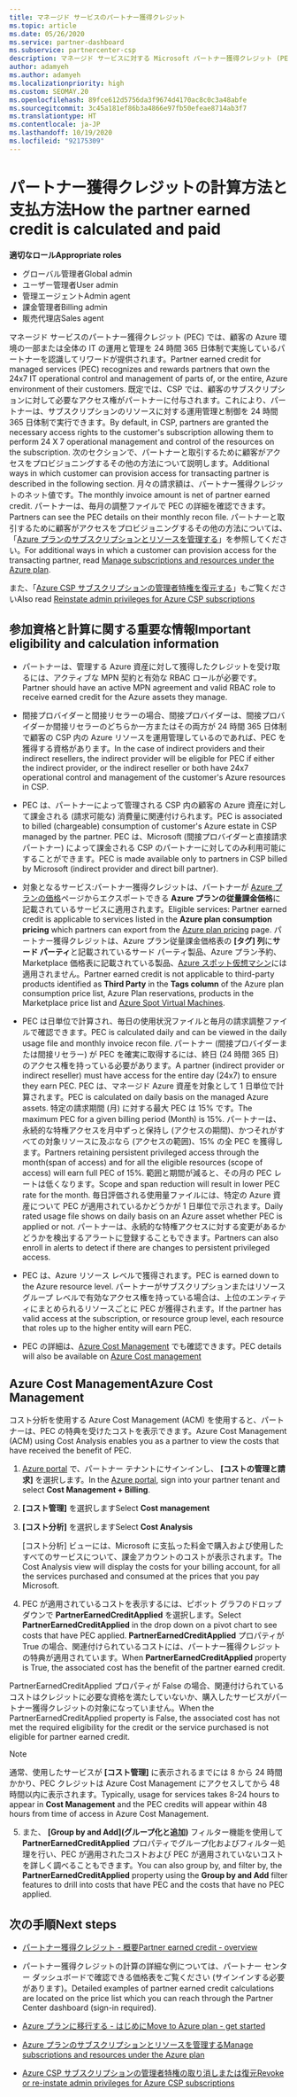 ```yaml
---
title: マネージド サービスのパートナー獲得クレジット
ms.topic: article
ms.date: 05/26/2020
ms.service: partner-dashboard
ms.subservice: partnercenter-csp
description: マネージド サービスに対する Microsoft パートナー獲得クレジット (PEC) の計算および支払方法と、お客様が適格であることを確認する方法について説明します。
author: adamyeh
ms.author: adamyeh
ms.localizationpriority: high
ms.custom: SEOMAY.20
ms.openlocfilehash: 89fce612d5756da3f9674d4170ac8c0c3a48abfe
ms.sourcegitcommit: 3c45a181ef86b3a4866e97fb50efeae8714ab3f7
ms.translationtype: HT
ms.contentlocale: ja-JP
ms.lasthandoff: 10/19/2020
ms.locfileid: "92175309"
---
```

# <a name="how-the-partner-earned-credit-is-calculated-and-paid"></a><span data-ttu-id="b87d3-103">パートナー獲得クレジットの計算方法と支払方法</span><span class="sxs-lookup"><span data-stu-id="b87d3-103">How the partner earned credit is calculated and paid</span></span>

<span data-ttu-id="b87d3-104">**適切なロール**</span><span class="sxs-lookup"><span data-stu-id="b87d3-104">**Appropriate roles**</span></span>

- <span data-ttu-id="b87d3-105">グローバル管理者</span><span class="sxs-lookup"><span data-stu-id="b87d3-105">Global admin</span></span>
- <span data-ttu-id="b87d3-106">ユーザー管理者</span><span class="sxs-lookup"><span data-stu-id="b87d3-106">User admin</span></span>
- <span data-ttu-id="b87d3-107">管理エージェント</span><span class="sxs-lookup"><span data-stu-id="b87d3-107">Admin agent</span></span>
- <span data-ttu-id="b87d3-108">課金管理者</span><span class="sxs-lookup"><span data-stu-id="b87d3-108">Billing admin</span></span>
- <span data-ttu-id="b87d3-109">販売代理店</span><span class="sxs-lookup"><span data-stu-id="b87d3-109">Sales agent</span></span>

<span data-ttu-id="b87d3-110">マネージド サービスのパートナー獲得クレジット (PEC) では、顧客の Azure 環境の一部または全体の IT の運用と管理を 24 時間 365 日体制で実施しているパートナーを認識してリワードが提供されます。</span><span class="sxs-lookup"><span data-stu-id="b87d3-110">Partner earned credit for managed services (PEC) recognizes and rewards partners that own the 24x7 IT operational control and management of parts of, or the entire, Azure environment of their customers.</span></span> <span data-ttu-id="b87d3-111">既定では、CSP では、顧客のサブスクリプションに対して必要なアクセス権がパートナーに付与されます。これにより、パートナーは、サブスクリプションのリソースに対する運用管理と制御を 24 時間 365 日体制で実行できます。</span><span class="sxs-lookup"><span data-stu-id="b87d3-111">By default, in CSP, partners are granted the necessary access rights to the customer's subscription allowing them to perform 24 X 7 operational management and control of the resources on the subscription.</span></span> <span data-ttu-id="b87d3-112">次のセクションで、パートナーと取引するために顧客がアクセスをプロビジョニングするその他の方法について説明します。</span><span class="sxs-lookup"><span data-stu-id="b87d3-112">Additional ways in which customer can provision access for transacting partner is described in the following section.</span></span> <span data-ttu-id="b87d3-113">月々の請求額は、パートナー獲得クレジットのネット値です。</span><span class="sxs-lookup"><span data-stu-id="b87d3-113">The monthly invoice amount is net of partner earned credit.</span></span> <span data-ttu-id="b87d3-114">パートナーは、毎月の調整ファイルで PEC の詳細を確認できます。</span><span class="sxs-lookup"><span data-stu-id="b87d3-114">Partners can see the PEC details on their monthly recon file.</span></span> <span data-ttu-id="b87d3-115">パートナーと取引するために顧客がアクセスをプロビジョニングするその他の方法については、「[Azure プランのサブスクリプションとリソースを管理する](azure-plan-manage.md)」を参照してください。</span><span class="sxs-lookup"><span data-stu-id="b87d3-115">For additional ways in which a customer can provision access for the transacting partner, read [Manage subscriptions and resources under the Azure plan](azure-plan-manage.md).</span></span>

<span data-ttu-id="b87d3-116">また、「[Azure CSP サブスクリプションの管理者特権を復元する](revoke-reinstate-csp.md)」もご覧ください</span><span class="sxs-lookup"><span data-stu-id="b87d3-116">Also read [Reinstate admin privileges for Azure CSP subscriptions](revoke-reinstate-csp.md)</span></span>

## <a name="important-eligibility-and-calculation-information"></a><span data-ttu-id="b87d3-117">参加資格と計算に関する重要な情報</span><span class="sxs-lookup"><span data-stu-id="b87d3-117">Important eligibility and calculation information</span></span>

- <span data-ttu-id="b87d3-118">パートナーは、管理する Azure 資産に対して獲得したクレジットを受け取るには、アクティブな MPN 契約と有効な RBAC ロールが必要です。</span><span class="sxs-lookup"><span data-stu-id="b87d3-118">Partner should have an active MPN agreement and valid RBAC role to receive earned credit for the Azure assets they manage.</span></span> 

- <span data-ttu-id="b87d3-119">間接プロバイダーと間接リセラーの場合、間接プロバイダーは、間接プロバイダーか間接リセラーのどちらか一方またはその両方が 24 時間 365 日体制で顧客の CSP 内の Azure リソースを運用管理しているのであれば、PEC を獲得する資格があります。</span><span class="sxs-lookup"><span data-stu-id="b87d3-119">In the case of indirect providers and their indirect resellers, the indirect provider will be eligible for PEC if either the indirect provider, or the indirect reseller or both have 24x7 operational control and management of the customer's Azure resources in CSP.</span></span>

- <span data-ttu-id="b87d3-120">PEC は、パートナーによって管理される CSP 内の顧客の Azure 資産に対して課金される (請求可能な) 消費量に関連付けられます。</span><span class="sxs-lookup"><span data-stu-id="b87d3-120">PEC is associated to billed (chargeable) consumption of customer's Azure estate in CSP managed by the partner.</span></span> <span data-ttu-id="b87d3-121">PEC は、Microsoft (間接プロバイダーと直接請求パートナー) によって課金される CSP のパートナーに対してのみ利用可能にすることができます。</span><span class="sxs-lookup"><span data-stu-id="b87d3-121">PEC is made available only to partners in CSP billed by Microsoft (indirect provider and direct bill partner).</span></span> 

- <span data-ttu-id="b87d3-122">対象となるサービス:パートナー獲得クレジットは、パートナーが [Azure プランの価格](https://partner.microsoft.com/commerce/sales)ページからエクスポートできる **Azure プランの従量課金価格**に記載されているサービスに適用されます。</span><span class="sxs-lookup"><span data-stu-id="b87d3-122">Eligible services: Partner earned credit is applicable to services listed in the **Azure plan consumption pricing** which partners can export from the [Azure plan pricing](https://partner.microsoft.com/commerce/sales) page.</span></span> <span data-ttu-id="b87d3-123">パートナー獲得クレジットは、Azure プラン従量課金価格表の **[タグ] 列**に**サード パーティ**と記載されているサード パーティ製品、Azure プラン予約、Marketplace 価格表に記載されている製品、[Azure スポット仮想マシン](https://partner.microsoft.com/resources/collection/azure-spot-in-csp#/)には適用されません。</span><span class="sxs-lookup"><span data-stu-id="b87d3-123">Partner earned credit is not applicable to third-party products identified as **Third Party** in the **Tags column** of the Azure plan consumption price list, Azure Plan reservations, products in the Marketplace price list and [Azure Spot Virtual Machines](https://partner.microsoft.com/resources/collection/azure-spot-in-csp#/).</span></span>

- <span data-ttu-id="b87d3-124">PEC は日単位で計算され、毎日の使用状況ファイルと毎月の請求調整ファイルで確認できます。</span><span class="sxs-lookup"><span data-stu-id="b87d3-124">PEC is calculated daily and can be viewed in the daily usage file and monthly invoice recon file.</span></span> <span data-ttu-id="b87d3-125">パートナー (間接プロバイダーまたは間接リセラー) が PEC を確実に取得するには、終日 (24 時間 365 日) のアクセス権を持っている必要があります。</span><span class="sxs-lookup"><span data-stu-id="b87d3-125">A partner (indirect provider or indirect reseller) must have access for the entire day (24x7) to ensure they earn PEC.</span></span> <span data-ttu-id="b87d3-126">PEC は、マネージド Azure 資産を対象として 1 日単位で計算されます。</span><span class="sxs-lookup"><span data-stu-id="b87d3-126">PEC is calculated on daily basis on the managed Azure assets.</span></span> <span data-ttu-id="b87d3-127">特定の請求期間 (月) に対する最大 PEC は 15% です。</span><span class="sxs-lookup"><span data-stu-id="b87d3-127">The maximum PEC for a given billing period (Month) is 15%.</span></span> <span data-ttu-id="b87d3-128">パートナーは、永続的な特権アクセスを月中ずっと保持し (アクセスの期間)、かつそれがすべての対象リソースに及ぶなら (アクセスの範囲)、15% の全 PEC を獲得します。</span><span class="sxs-lookup"><span data-stu-id="b87d3-128">Partners retaining persistent privileged access through the month(span of access) and for all the eligible resources (scope of access) will earn full PEC of 15%.</span></span> <span data-ttu-id="b87d3-129">範囲と期間が減ると、その月の PEC レートは低くなります。</span><span class="sxs-lookup"><span data-stu-id="b87d3-129">Scope and span reduction will result in lower PEC rate for the month.</span></span> <span data-ttu-id="b87d3-130">毎日評価される使用量ファイルには、特定の Azure 資産について PEC が適用されているかどうかが 1 日単位で示されます。</span><span class="sxs-lookup"><span data-stu-id="b87d3-130">Daily rated usage file shows on daily basis on an Azure asset whether PEC is applied or not.</span></span> <span data-ttu-id="b87d3-131">パートナーは、永続的な特権アクセスに対する変更があるかどうかを検出するアラートに登録することもできます。</span><span class="sxs-lookup"><span data-stu-id="b87d3-131">Partners can also enroll in alerts to detect if there are changes to persistent privileged access.</span></span>

- <span data-ttu-id="b87d3-132">PEC は、Azure リソース レベルで獲得されます。</span><span class="sxs-lookup"><span data-stu-id="b87d3-132">PEC is earned down to the Azure resource level.</span></span> <span data-ttu-id="b87d3-133">パートナーがサブスクリプションまたはリソース グループ レベルで有効なアクセス権を持っている場合は、上位のエンティティにまとめられるリソースごとに PEC が獲得されます。</span><span class="sxs-lookup"><span data-stu-id="b87d3-133">If the partner has valid access at the subscription, or resource group level, each resource that roles up to the higher entity will earn PEC.</span></span>  

- <span data-ttu-id="b87d3-134">PEC の詳細は、[Azure Cost Management](/azure/cost-management-billing/costs/get-started-partners) でも確認できます。</span><span class="sxs-lookup"><span data-stu-id="b87d3-134">PEC details will also be available on [Azure Cost management](/azure/cost-management-billing/costs/get-started-partners)</span></span>

## <a name="azure-cost-management"></a><span data-ttu-id="b87d3-135">Azure Cost Management</span><span class="sxs-lookup"><span data-stu-id="b87d3-135">Azure Cost Management</span></span>

<span data-ttu-id="b87d3-136">コスト分析を使用する Azure Cost Management (ACM) を使用すると、パートナーは、PEC の特典を受けたコストを表示できます。</span><span class="sxs-lookup"><span data-stu-id="b87d3-136">Azure Cost Management (ACM) using Cost Analysis enables you as a partner to view the costs that have received the benefit of PEC.</span></span>  

1. <span data-ttu-id="b87d3-137">[Azure portal](https://portal.azure.com) で、パートナー テナントにサインインし、 **[コストの管理と請求]** を選択します。</span><span class="sxs-lookup"><span data-stu-id="b87d3-137">In the [Azure portal](https://portal.azure.com), sign into your partner tenant and select **Cost Management + Billing**.</span></span>

2. <span data-ttu-id="b87d3-138">**[コスト管理]** を選択します</span><span class="sxs-lookup"><span data-stu-id="b87d3-138">Select **Cost management**</span></span>

3. <span data-ttu-id="b87d3-139">**[コスト分析]** を選択します</span><span class="sxs-lookup"><span data-stu-id="b87d3-139">Select **Cost Analysis**</span></span>

   <span data-ttu-id="b87d3-140">[コスト分析] ビューには、Microsoft に支払った料金で購入および使用したすべてのサービスについて、課金アカウントのコストが表示されます。</span><span class="sxs-lookup"><span data-stu-id="b87d3-140">The Cost Analysis view will display the costs for your billing account, for all the services purchased and consumed at the prices that you pay Microsoft.</span></span>

4. <span data-ttu-id="b87d3-141">PEC が適用されているコストを表示するには、ピボット グラフのドロップダウンで **PartnerEarnedCreditApplied** を選択します。</span><span class="sxs-lookup"><span data-stu-id="b87d3-141">Select **PartnerEarnedCreditApplied** in the drop down on a pivot chart to see costs that have PEC applied.</span></span> <span data-ttu-id="b87d3-142">**PartnerEarnedCreditApplied** プロパティが True の場合、関連付けられているコストには、パートナー獲得クレジットの特典が適用されています。</span><span class="sxs-lookup"><span data-stu-id="b87d3-142">When **PartnerEarnedCreditApplied** property is True, the associated cost has the benefit of the partner earned credit.</span></span> 

<span data-ttu-id="b87d3-143">PartnerEarnedCreditApplied プロパティが False の場合、関連付けられているコストはクレジットに必要な資格を満たしていないか、購入したサービスがパートナー獲得クレジットの対象になっていません。</span><span class="sxs-lookup"><span data-stu-id="b87d3-143">When the PartnerEarnedCreditApplied property is False, the associated cost has not met the required eligibility for the credit or the service purchased is not eligible for partner earned credit.</span></span>

>[!NOTE] 
><span data-ttu-id="b87d3-144">通常、使用したサービスが **[コスト管理]** に表示されるまでには 8 から 24 時間かかり、PEC クレジットは Azure Cost Management にアクセスしてから 48 時間以内に表示されます。</span><span class="sxs-lookup"><span data-stu-id="b87d3-144">Typically, usage for services takes 8-24 hours to appear in **Cost Management** and the PEC credits will appear within 48 hours from time of access in Azure Cost Management.</span></span>

5. <span data-ttu-id="b87d3-145">また、 **[Group by and Add]\(グループ化と追加\)** フィルター機能を使用して **PartnerEarnedCreditApplied** プロパティでグループ化およびフィルター処理を行い、PEC が適用されたコストおよび PEC が適用されていないコストを詳しく調べることもできます。</span><span class="sxs-lookup"><span data-stu-id="b87d3-145">You can also group by, and filter by, the **PartnerEarnedCreditApplied** property using the **Group by and Add** filter features to drill into costs that have PEC and the costs that have no PEC applied.</span></span>

## <a name="next-steps"></a><span data-ttu-id="b87d3-146">次の手順</span><span class="sxs-lookup"><span data-stu-id="b87d3-146">Next steps</span></span>

- [<span data-ttu-id="b87d3-147">パートナー獲得クレジット - 概要</span><span class="sxs-lookup"><span data-stu-id="b87d3-147">Partner earned credit - overview</span></span>](partner-earned-credit.md)

- <span data-ttu-id="b87d3-148">パートナー獲得クレジットの計算の詳細な例については、パートナー センター ダッシュボードで確認できる価格表をご覧ください (サインインする必要があります)。</span><span class="sxs-lookup"><span data-stu-id="b87d3-148">Detailed examples of partner earned credit calculations are located on the price list which you can reach through the Partner Center dashboard (sign-in required).</span></span>

- [<span data-ttu-id="b87d3-149">Azure プランに移行する - はじめに</span><span class="sxs-lookup"><span data-stu-id="b87d3-149">Move to Azure plan - get started</span></span>](azure-plan-get-started.md)

- [<span data-ttu-id="b87d3-150">Azure プランのサブスクリプションとリソースを管理する</span><span class="sxs-lookup"><span data-stu-id="b87d3-150">Manage subscriptions and resources under the Azure plan</span></span>](azure-plan-manage.md)

- [<span data-ttu-id="b87d3-151">Azure CSP サブスクリプションの管理者特権の取り消しまたは復元</span><span class="sxs-lookup"><span data-stu-id="b87d3-151">Revoke or re-instate admin privileges for Azure CSP subscriptions</span></span>](revoke-reinstate-csp.md)
